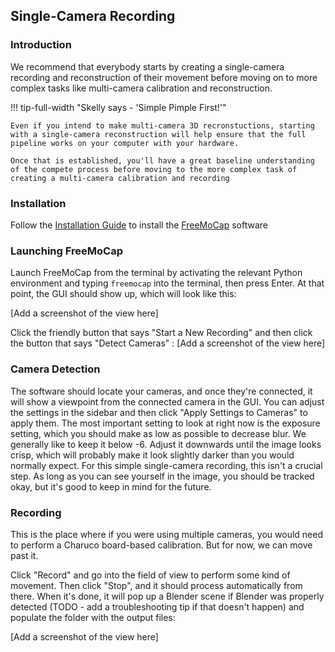 ## Single-Camera Recording

### Introduction
We recommend that everybody starts by creating a single-camera recording and reconstruction of their movement  before moving on to more complex tasks like multi-camera calibration and reconstruction. 

!!! tip-full-width "Skelly says - 'Simple Pimple First!'"

    Even if you intend to make multi-camera 3D recronstuctions, starting with a single-camera reconstruction will help ensure that the full pipeline works on your computer with your hardware. 

    Once that is established, you'll have a great baseline understanding of the compete process before moving to the more complex task of creating a multi-camera calibration and recording

### Installation 

Follow the [Installation Guide](./Installation.md) to install the [FreeMoCap](https://github.com/freemocap/freemocap) software

### Launching FreeMoCap
Launch FreeMoCap from the terminal by activating the relevant Python environment and typing `freemocap` into the terminal, then press Enter. At that point, the GUI should show up, which will look like this:

[Add a screenshot of the view here]

Click the friendly button that says "Start a New Recording" and then click the button that says "Detect Cameras" :
[Add a screenshot of the view here]

### Camera Detection
The software should locate your cameras, and once they're connected, it will show a viewpoint from the connected camera in the GUI. You can adjust the settings in the sidebar and then click "Apply Settings to Cameras" to apply them. The most important setting to look at right now is the exposure setting, which you should make as low as possible to decrease blur. We generally like to keep it below -6. Adjust it downwards until the image looks crisp, which will probably make it look slightly darker than you would normally expect. For this simple single-camera recording, this isn't a crucial step. As long as you can see yourself in the image, you should be tracked okay, but it's good to keep in mind for the future.

### Recording
This is the place where if you were using multiple cameras, you would need to perform a Charuco board-based calibration. But for now, we can move past it.

Click "Record" and go into the field of view to perform some kind of movement. Then click "Stop", and it should process automatically from there. When it's done, it will pop up a Blender scene if Blender was properly detected (TODO - add a troubleshooting tip if that doesn't happen) and populate the folder with the output files:

[Add a screenshot of the view here]
